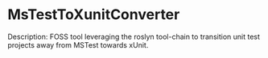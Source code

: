# MsTestToXunitConverter

Description: FOSS tool leveraging the roslyn tool-chain to transition unit test projects away from MSTest towards xUnit.
